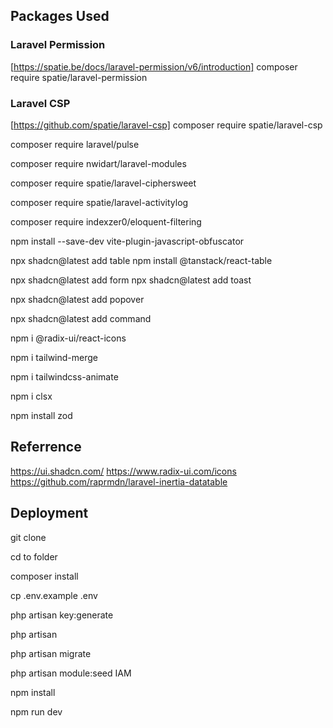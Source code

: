 ## Packages Used

### Laravel Permission

[https://spatie.be/docs/laravel-permission/v6/introduction]
composer require spatie/laravel-permission

### Laravel CSP
[https://github.com/spatie/laravel-csp]
composer require spatie/laravel-csp

composer require laravel/pulse

composer require nwidart/laravel-modules

composer require spatie/laravel-ciphersweet

composer require spatie/laravel-activitylog

composer require indexzer0/eloquent-filtering


npm install --save-dev vite-plugin-javascript-obfuscator

npx shadcn@latest add table
npm install @tanstack/react-table

npx shadcn@latest add form
npx shadcn@latest add toast

npx shadcn@latest add popover

npx shadcn@latest add command



npm i @radix-ui/react-icons

npm i tailwind-merge

npm i tailwindcss-animate

npm i clsx

npm install zod


## Referrence

https://ui.shadcn.com/
https://www.radix-ui.com/icons
https://github.com/raprmdn/laravel-inertia-datatable


## Deployment

git clone

cd to folder

composer install

cp .env.example .env

php artisan key:generate

php artisan 

php artisan migrate

php artisan module:seed IAM

npm install

npm run dev

